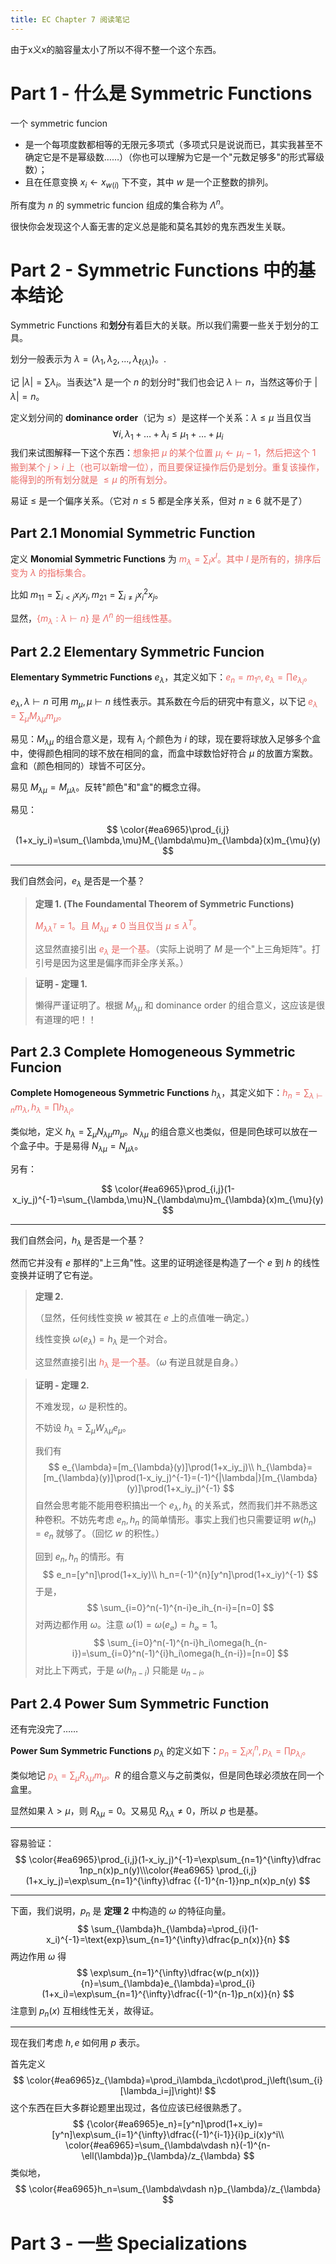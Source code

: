 ```yaml
---
title: EC Chapter 7 阅读笔记
---
```


由于x义x的脑容量太小了所以不得不整一个这个东西。

# Part 1 - 什么是 Symmetric Functions

一个 symmetric funcion

- 是一个每项度数都相等的无限元多项式（多项式只是说说而已，其实我甚至不确定它是不是幂级数……）（你也可以理解为它是一个"元数足够多"的形式幂级数）；
- 且在任意变换 $x_i\leftarrow x_{w(i)}$ 下不变，其中 $w$ 是一个正整数的排列。

所有度为 $n$ 的 symmetric funcion 组成的集合称为 $\Lambda^n$。

很快你会发现这个人畜无害的定义总是能和莫名其妙的鬼东西发生关联。

# Part 2 - Symmetric Functions 中的基本结论

Symmetric Functions 和**划分**有着巨大的关联。所以我们需要一些关于划分的工具。

划分一般表示为 $\lambda=(\lambda_1,\lambda_2,...,\lambda_{\ell(\lambda)})$。.

记 $|\lambda|=\sum_{}\lambda_i$。当表达"$\lambda$ 是一个 $n$ 的划分时"我们也会记 $\lambda\vdash n$，当然这等价于 $|\lambda|=n$。

定义划分间的 **dominance order**（记为 $\le$）是这样一个关系：$\lambda\le \mu$ 当且仅当
$$
\forall i,\lambda_1+\ldots+\lambda_i\le\mu_1+\ldots+\mu_i
$$
我们来试图解释一下这个东西：<span style="color: #ea6965">想象把 $\mu$ 的某个位置 $\mu_i\leftarrow\mu_i-1$，然后把这个 $1$ 搬到某个 $j>i$ 上（也可以新增一位），而且要保证操作后仍是划分。重复该操作，能得到的所有划分就是 $\le\mu$ 的所有划分。</span>

易证 $\le$ 是一个偏序关系。（它对 $n\le 5$ 都是全序关系，但对 $n\ge6$ 就不是了）

## Part 2.1 Monomial Symmetric Function

定义 **Monomial Symmetric Functions** 为 <span style="color: #ea6965">$m_{\lambda}=\sum_{I}x^I$。其中 $I$ 是所有的，排序后变为 $\lambda$ 的指标集合。</span>

比如 $m_{11}=\sum_{i<j}x_ix_j,m_{21}=\sum_{i\neq j}x_i^2x_j$。

显然，<span style="color: #ea6965">$\{m_{\lambda}:\lambda\vdash n\}$ 是 $\Lambda^n$ 的一组线性基。</span>

## Part 2.2 Elementary Symmetric Funcion

**Elementary Symmetric Functions** $e_{\lambda}$，其定义如下：<span style="color: #ea6965">$e_n=m_{1^n},e_{\lambda}=\prod e_{\lambda_i}$。</span>

$e_{\lambda},\lambda\vdash n$ 可用 $m_{\mu},\mu\vdash n$ 线性表示。其系数在今后的研究中有意义，以下记 <span style="color: #ea6965">$e_{\lambda}=\sum_{\mu}M_{\lambda\mu}m_{\mu}$。</span>

易见：$M_{\lambda\mu}$ 的组合意义是，现有 $\lambda_i$ 个颜色为 $i$ 的球，现在要将球放入足够多个盒中，使得颜色相同的球不放在相同的盒，而盒中球数恰好符合 $\mu$ 的放置方案数。盒和（颜色相同的）球皆不可区分。

易见 $M_{\lambda\mu}=M_{\mu\lambda}$。反转"颜色"和"盒"的概念立得。

易见：

$$
\color{#ea6965}\prod_{i,j}(1+x_iy_i)=\sum_{\lambda,\mu}M_{\lambda\mu}m_{\lambda}(x)m_{\mu}(y)
$$

----

我们自然会问，$e_{\lambda}$ 是否是一个基？

> **定理 1. (The Foundamental Theorem of Symmetric Functions)**
>
> <span style="color: #ea6965">$M_{\lambda\lambda^T}=1$。且 $M_{\lambda\mu}\neq 0$ 当且仅当 $\mu\le\lambda^T$。</span>
>
> 这显然直接引出 <span style="color: #ea6965">$e_{\lambda}$ 是一个基。</span>（实际上说明了 $M$ 是一个"上三角矩阵"。打引号是因为这里是偏序而非全序关系。）

> **证明 - 定理 1.**
>
> 懒得严谨证明了。根据 $M_{\lambda\mu}$ 和 dominance order 的组合意义，这应该是很有道理的吧！！

## Part 2.3 Complete Homogeneous Symmetric Funcion

**Complete Homogeneous Symmetric Functions** $h_{\lambda}$，其定义如下：<span style="color: #ea6965">$h_n=\sum_{\lambda\vdash n}m_{\lambda},h_{\lambda}=\prod h_{\lambda_i}$。</span>

类似地，定义 $h_{\lambda}=\sum_{\mu}N_{\lambda\mu}m_{\mu}$。$N_{\lambda\mu}$ 的组合意义也类似，但是同色球可以放在一个盒子中。于是易得 $N_{\lambda\mu}=N_{\mu\lambda}$。

另有：

$$
\color{#ea6965}\prod_{i,j}(1-x_iy_j)^{-1}=\sum_{\lambda,\mu}N_{\lambda\mu}m_{\lambda}(x)m_{\mu}(y)
$$

---

我们自然会问，$h_{\lambda}$ 是否是一个基？

然而它并没有 $e$ 那样的"上三角"性。这里的证明途径是构造了一个 $e$ 到 $h$ 的线性变换并证明了它有逆。

> **定理 2.**
>
> （显然，任何线性变换 $w$ 被其在 $e$ 上的点值唯一确定。）
>
> 线性变换 $\omega(e_{\lambda})=h_{\lambda}$ 是一个对合。
>
> 这显然直接引出 <span style="color: #ea6965">$h_{\lambda}$ 是一个基。</span>（$\omega$ 有逆且就是自身。）

> **证明 - 定理 2.**
>
> 不难发现，$\omega$ 是积性的。
>
> 不妨设 $h_{\lambda}=\sum_{\mu}W_{\lambda\mu}e_{\mu}$。
>
> 我们有
> $$
> e_{\lambda}=[m_{\lambda}(y)]\prod(1+x_iy_j)\\
> h_{\lambda}=[m_{\lambda}(y)]\prod(1-x_iy_j)^{-1}=(-1)^{|\lambda|}[m_{\lambda}(y)]\prod(1+x_iy_j)^{-1}
> $$
> 自然会思考能不能用卷积搞出一个 $e_{\lambda},h_{\lambda}$ 的关系式，然而我们并不熟悉这种卷积。不妨先考虑 $e_n,h_n$ 的简单情形。事实上我们也只需要证明 $w(h_n)=e_n$ 就够了。（回忆 $w$ 的积性。）
>
> 回到 $e_n,h_n$ 的情形。有
> $$
> e_n=[y^n]\prod(1+x_iy)\\
> h_n=(-1)^{n}[y^n]\prod(1+x_iy)^{-1}
> $$
> 于是，
> $$
> \sum_{i=0}^n(-1)^{n-i}e_ih_{n-i}=[n=0]
> $$
> 对两边都作用 $\omega$。注意 $\omega(1)=\omega(e_{\varnothing})=h_{\varnothing}=1$。
> $$
> \sum_{i=0}^n(-1)^{n-i}h_i\omega(h_{n-i})=\sum_{i=0}^n(-1)^{i}h_i\omega(h_{n-i})=[n=0]
> $$
> 对比上下两式，于是 $\omega(h_{n-i})$ 只能是 $u_{n-i}$。

## Part 2.4 Power Sum Symmetric Function

还有完没完了……

**Power Sum Symmetric Functions** $p_{\lambda}$ 的定义如下：<span style="color: #ea6965">$p_n=\sum_i x_i^n,p_{\lambda}=\prod p_{\lambda_i}$。</span>

类似地记 <span style="color: #ea6965">$p_{\lambda}=\sum_{\mu}R_{\lambda\mu}m_{\mu}$。</span>$R$ 的组合意义与之前类似，但是同色球必须放在同一个盒里。

显然如果 $\lambda>\mu$，则 $R_{\lambda\mu}=0$。又易见 $R_{\lambda\lambda}\neq 0$，所以 $p$ 也是基。

----

容易验证：
$$
\color{#ea6965}\prod_{i,j}(1-x_iy_j)^{-1}=\exp\sum_{n=1}^{\infty}\dfrac 1np_n(x)p_n(y)\\\color{#ea6965}
\prod_{i,j}(1+x_iy_j)=\exp\sum_{n=1}^{\infty}\dfrac {(-1)^{n-1}}np_n(x)p_n(y)
$$

----

下面，我们说明，$p_{n}$ 是 **定理 2** 中构造的 $\omega$ 的特征向量。
$$
\sum_{\lambda}h_{\lambda}=\prod_{i}(1-x_i)^{-1}=\text{exp}\sum_{n=1}^{\infty}\dfrac{p_n(x)}{n}
$$
两边作用 $\omega$ 得
$$
\exp\sum_{n=1}^{\infty}\dfrac{w(p_n(x))}{n}=\sum_{\lambda}e_{\lambda}=\prod_{i}(1+x_i)=\exp\sum_{n=1}^{\infty}\dfrac{(-1)^{n-1}p_n(x)}{n}
$$
注意到 $p_n(x)$ 互相线性无关，故得证。

----

现在我们考虑 $h,e$ 如何用 $p$ 表示。

首先定义
$$
\color{#ea6965}z_{\lambda}=\prod_i\lambda_i\cdot\prod_j\left(\sum_{i}[\lambda_i=j]\right)!
$$
这个东西在巨大多群论题里出现过，各位应该已经很熟悉了。
$$
{\color{#ea6965}e_n}=[y^n]\prod(1+x_iy)=[y^n]\exp\sum_{i=1}^{\infty}\dfrac{(-1)^{i-1}}{i}p_i(x)y^i\\
\color{#ea6965}=\sum_{\lambda\vdash n}(-1)^{n-\ell(\lambda)}p_{\lambda}/z_{\lambda}
$$
类似地，
$$
\color{#ea6965}h_n=\sum_{\lambda\vdash n}p_{\lambda}/z_{\lambda}
$$

# Part 3 - 一些 Specializations

